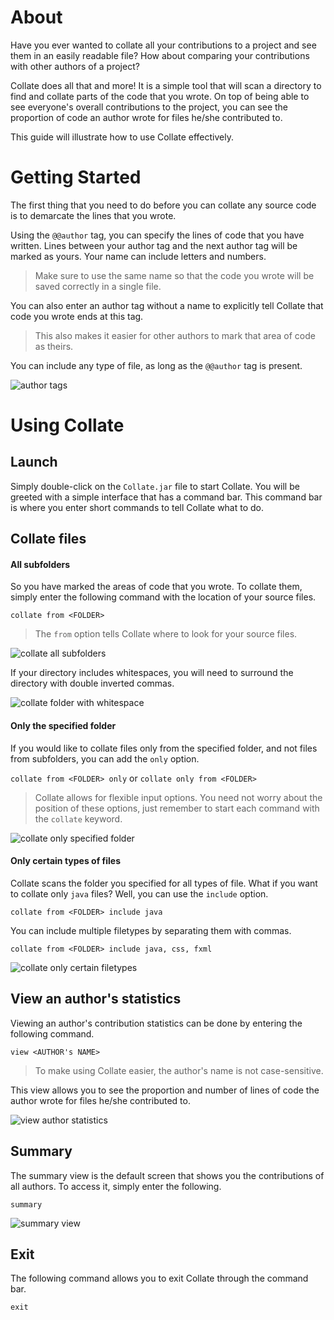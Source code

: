 # About
Have you ever wanted to collate all your contributions to a project and see them in an easily readable file? How about comparing your contributions with other authors of a project?

Collate does all that and more! It is a simple tool that will scan a directory to find and collate parts of the code that you wrote. On top of being able to see everyone's overall contributions to the project, you can see the proportion of code an author wrote for files he/she contributed to.

This guide will illustrate how to use Collate effectively.

# Getting Started
The first thing that you need to do before you can collate any source code is to demarcate the lines that you wrote.

Using the `@@author` tag, you can specify the lines of code that you have written. Lines between your author tag and the next author tag will be marked as yours. Your name can include letters and numbers.
> Make sure to use the same name so that the code you wrote will be saved correctly in a single file.

You can also enter an author tag without a name to explicitly tell Collate that code you wrote ends at this tag.
> This also makes it easier for other authors to mark that area of code as theirs.

You can include any type of file, as long as the `@@author` tag is present.

![author tags](images/add-author-tags.png)

# Using Collate
## Launch
Simply double-click on the `Collate.jar` file to start Collate.
You will be greeted with a simple interface that has a command bar. This command bar is where you enter short commands to tell Collate what to do.

## Collate files
#### All subfolders
So you have marked the areas of code that you wrote. To collate them, simply enter the following command with the location of your source files.

`collate from <FOLDER>`

> The `from` option tells Collate where to look for your source files.

![collate all subfolders](images/collate-all-subfolders.gif)

If your directory includes whitespaces, you will need to surround the directory with double inverted commas.

![collate folder with whitespace](images/collate-folder-with-whitespace.gif)

#### Only the specified folder
If you would like to collate files only from the specified folder, and not files from subfolders, you can add the `only` option.

`collate from <FOLDER> only` or `collate only from <FOLDER>`

> Collate allows for flexible input options. You need not worry about the position of these options, just remember to start each command with the `collate` keyword.

![collate only specified folder](images/collate-only-folder.gif)

#### Only certain types of files
Collate scans the folder you specified for all types of file. What if you want to collate only `java` files? Well, you can use the `include` option.

`collate from <FOLDER> include java`

You can include multiple filetypes by separating them with commas.

`collate from <FOLDER> include java, css, fxml`

![collate only certain filetypes](images/collate-only-certain-filetypes.gif)

## View an author's statistics
Viewing an author's contribution statistics can be done by entering the following command.

`view <AUTHOR's NAME>`

> To make using Collate easier, the author's name is not case-sensitive.

This view allows you to see the proportion and number of lines of code the author wrote for files he/she contributed to.

![view author statistics](images/view-author-statistics.gif)

## Summary
The summary view is the default screen that shows you the contributions of all authors. To access it, simply enter the following.

`summary`

![summary view](images/summary.gif)

## Exit
The following command allows you to exit Collate through the command bar.

`exit`